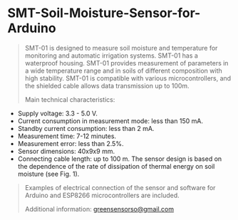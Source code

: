 # SMT-Soil-Moisture-Sensor-for-Arduino
>SMT-01 is designed to measure soil moisture and temperature for monitoring and automatic irrigation systems.
>SMT-01 has a waterproof housing. SMT-01 provides measurement of parameters in a wide temperature range and in soils of different composition with high stability. 
>SMT-01 is compatible with various microcontrollers, and the shielded cable allows data transmission up to 100m.
>
>Main technical characteristics:
- Supply voltage: 							3.3 - 5.0 V.
- Current consumption in measurement mode: 	less than 	150 mA.
- Standby current consumption: less than 			2 mA.
- Measurement time: 						7-12 minutes.
- Measurement error: less than 					2.5%.
- Sensor dimensions: 						40x9x9 mm.
- Connecting cable length: 					up to 100 m.
The sensor design is based on the dependence of the rate of dissipation of thermal energy on soil moisture (see Fig. 1).
>Examples of electrical connection of the sensor and software for Arduino and ESP8266 microcontrollers are included.
>
>Additional information: greensensorso@gmail.com
